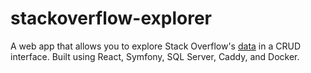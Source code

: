 # stackoverflow-explorer
A web app that allows you to explore Stack Overflow's [data](https://data.stackexchange.com/) in a CRUD interface. Built using React, Symfony, SQL Server, Caddy, and Docker.
